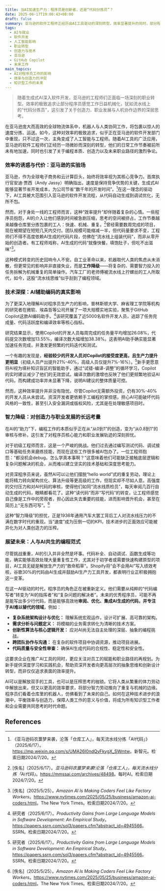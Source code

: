 ```yaml
---
title: 当AI加速生产力：程序员是创新者，还是“代码分拣员”？
date: 2025-06-17T19:00:43+08:00
draft: false
summary: 亚马逊的软件工程师正经历由AI工具驱动的深刻转型，效率显著提升的同时，部分程序员感觉工作日益机械化，失去了创造性，如同“代码分拣员”。一项研究显示AI工具能提高整体生产力，尤其对初级开发者助益更大，但也引发了关于技能退化、职业发展和人机协作边界的担忧，迫使行业重新思考程序员的未来角色和价值。
tags: 
  - AI与就业
  - 软件开发
  - 人工智能影响
  - 职业转型
  - 创造力与技术
  - 亚马逊
  - GitHub Copilot
  - 未来工作
main_topics: 
  - AI对程序员工作的影响
  - 效率与创造力的冲突
  - 知识型工作的未来
---
```


> 随着生成式AI深入软件开发，亚马逊的工程师们正面临一场深刻的职业转型。效率的极致追求让部分程序员感觉工作日益机械化，犹如流水线上的“代码分拣员”，这引发了关于创造力、职业发展与人机协作边界的深层思考。

在亚马逊庞大而高效的全球物流体系中，机器人与人类协同工作，将包裹以惊人的速度分拣、运送。如今，这种对效率的极致追求，似乎正在亚马逊的软件开发部门中重现，只不过这一次，主角变成了人工智能与工程师。随着AI工具的广泛应用，亚马逊的软件工程师们正经历一场微妙而深刻的转型，他们的日常工作节奏被前所未有地加速，同时也引发了关于编程本质、创造力以及未来职业路径的激烈争论。

### 效率的诱惑与代价：亚马逊的实验场

亚马逊，作为全球电子商务和云计算巨头，始终将效率视为其核心竞争力。首席执行官安迪·贾西（Andy Jassy）明确指出，速度是保持竞争优势的关键，生成式AI能够显著节省开发成本，为公司节省“数千年的开发时间”。[^1]在这一理念的驱动下，AI工具被大范围引入亚马逊的软件开发流程，从代码自动生成到调试优化，无所不包。

然而，对于身处一线的工程师而言，这种“效率提升”却伴随着复杂的心情。一些程序员抱怨，AI的介入让他们感到时间被急剧压缩，思考的空间被挤占，工作节奏越来越像仓库里分拣包裹的工人：快速、机械、重复。[^4]曾经需要数周完成的项目，现在被期望在短短几天内交付。团队规模可能缩减一半，但代码量要求不变，工程师们不得不高度依赖AI生成的代码片段，仿佛在“流水线上组装代码”，而非从零开始的创造者。有工程师戏称，AI生成的代码“就像快餐，填饱肚子，但吃不出滋味”[^3]。

这种模式转变的历史回响令人不安。自工业革命以来，机器取代人类的焦虑从未消散，但更常见的影响并非直接失业，而是**工作降级**——将复杂的、需要智力投入的任务拆解为机械重复的简单操作。汽车工厂的老师傅被流水线上拧螺丝的工人所取代，如今，这股“流水线思维”似乎刮到了编程领域。

### 技术深探：AI辅助编码的真实影响

为了更深入地理解AI对程序员生产力的影响，普林斯顿大学、麻省理工学院等机构的研究者在微软、埃森哲等公司开展了一项大规模实地实验，聚焦于GitHub Copilot这款AI编码助手。[^2]该研究覆盖了近5000名软件开发人员，追踪了任务完成量、代码活跃度和编译效率等核心指标。

研究结果显示，使用Copilot的开发人员每周完成的任务量平均增加26.08%，代码提交次数增加13.55%，编译次数大幅增加38.38%。这表明AI助手确实能显著加速任务完成，并激发更频繁的代码迭代和测试。

一个有趣的发现是，**经验较少的开发人员对Copilot的接受度更高，且生产力提升更明显**（初级人员产出提升21%-40%，高级人员仅提升7%-16%）。[^2]新手更愿意将AI视为填补知识盲区的智能助手，通过“试错-编译-调整”的循环学习，Copilot的实时建议减少了他们的无效尝试。编译次数的激增也反映了他们更频繁地验证AI代码，而构建成功率并未显著下降，说明AI建议的整体质量可控。

然而，这种效率提升并非没有隐忧。尽管Copilot无需额外投资，仍有30%-40%的开发人员从未尝试。资深开发者更依赖手工编程的掌控感，担心AI可能破坏代码风格的一致性，甚至引入安全漏洞或版权风险，尤其是在处理敏感项目时。

### 智力降级：对创造力与职业发展的长远考量

在AI的“助力”下，编程工作的本质似乎正在从“从0到1”的创造，变为“从0.8到1”的审核与修补。这引发了对程序员核心能力和职业发展轨迹的深刻担忧。

对于初级工程师而言，这是一个严峻的挑战。他们过去通过编写测试代码、调试接口等基础任务来磨练技能，而现在这些工作很多被AI包办了。一位工程师抱怨：“都没机会debug，怎么学真本事啊？”这意味着他们可能缺乏接触底层逻辑和复杂问题解决的机会，从而难以建立坚实的技术基础和深度思考能力。

对资深程序员来说，虽然AI可以让他们摆脱“hello world”式的重复劳动，理论上能将精力转向架构优化、算法升级等更高级的工作，但现实却不尽如人意。高强度的交付压力和对AI代码的审核，使得他们如同“流水线质检员”，每天审阅几百行自动生成的代码，眼睛都看花了。这种“读代码”而非“写代码”的转变，让工程师感觉自己像是工作中的旁观者，担心因此失去重要的技能，进而影响晋升机会，甚至在简历上“无东西可写”。[^3]

这种“智力降级”的担忧，正是1936年通用汽车大罢工背后工人对流水线压力的不满在数字时代的重现。当“速度”成为压倒一切的KPI，技术进步的正面效应可能被异化为对人类创造力的压榨。

### 展望未来：人与AI共生的编程范式

尽管挑战重重，AI的引入并非全然是坏事。代码补全、自动调试、函数生成等功能，确实能够高效处理大量重复性工作，尤其对于初学者或需要快速构建原型的项目，AI工具无疑是解放生产力的“救命稻草”。Shopify将“会不会用AI”写入绩效考核，谷歌30%的代码由AI生成并鼓励AI生产力工具开发，都表明行业正积极拥抱这一变革。

在这一AI驱动的时代，程序员的角色正在被重新定义。他们需要从纯粹的“代码编写者”转变为“AI的指挥者”和“复杂问题的解决者”。未来的优秀程序员，可能不再是能写出多少行代码，而是能够高效地**审阅、优化、集成AI生成的代码，并专注于AI难以替代的领域**，例如：

*   **复杂系统架构设计与优化：** 理解系统宏观运作，设计可扩展、高可靠的架构。
*   **需求分析与问题定义：** 将模糊的业务需求转化为清晰的技术方案。
*   **创新性算法与核心逻辑开发：** 应对AI尚无法自主处理的深层、抽象的编程挑战。
*   **跨团队协作与沟通：** 在复杂的软件项目中协调资源，推动项目进展。
*   **代码质量与安全性审查：** 确保AI生成代码的合规性、稳定性和安全性。

这要求企业在推广AI工具的同时，更应关注对员工的赋能和职业路径的再规划。为新手提供深度学习和实践机会，帮助资深开发者向更高层次的抽象思维和创新设计转型，而非仅仅追求表面的效率提升。

AI可以是解放双手的工具，也可以是压榨思考的枷锁。它将人类从繁重的体力劳动中解放出来，但又以更高的效率要求，将部分智力劳动推向了重复与机械的边缘。程序员们看着仓库里的机器人，仿佛看到了未来的自己。如何在这种技术进步的浪潮中，平衡效率与创造力，保障人类工作的意义与价值，将成为所有知识型工作者和企业需要共同思考的时代命题。

## References

[^1]: 《亚马逊码农噩梦来袭，沦落「仓库工人」，每天流水线分拣「AI代码」》（2025/6/17）。<https://mp.weixin.qq.com/s/UMA26I0ndQyFkygX_SWmtw>。新智元。检索日期2024/7/20。
[^2]: 研究者（2025/6/17）。_Productivity Gains from Large Language Models in Software Development: An Empirical Study_。<https://papers.ssrn.com/sol3/papers.cfm?abstract_id=4945566>。SSRN。检索日期2024/7/20。
[^3]: [佚名]（2025/5/25）。_Amazon AI Is Making Coders Feel Like Factory Workers_。<https://www.nytimes.com/2025/05/25/business/amazon-ai-coders.html>。The New York Times。检索日期2024/7/20。
[^4]: [佚名]（2025/6/17）。_亚马逊码农噩梦来袭!沦落「仓库工人」，每天流水线分拣「Ai代码」_。<https://mmssai.com/archives/48498>。每时AI。检索日期2024/7/20。
[^5]: [佚名]（2025/6/17）。_亚马逊程序员感觉他们开始像从事仓库工作的流水线工人_。<https://www.solidot.org/story?sid=81390>。奇客Solidot。检索日期2024/7/20。
